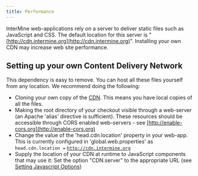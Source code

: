 ```yaml
---
title: Performance
---
```


InterMine web-applications rely on a server to deliver static files such as JavaScript and CSS. The default location for this server is "[http://cdn.intermine.org](http://cdn.intermine.org)". Installing your own CDN may increase web site performance.

## Setting up your own Content Delivery Network

This dependency is easy to remove. You can host all these files yourself from any location. We recommend doing the following:

* Cloning your own copy of the [CDN](http://github.com/intermine/CDN). This means you have local copies of all the files.
* Making the root directory of your checkout visible through a web-server \(an Apache 'alias' directive is sufficient\). These resources should be accessible through CORS enabled web-servers - see [http://enable-cors.org](http://enable-cors.org)
* Change the value of the 'head.cdn.location' property in your web-app. This is currently configured in 'global.web.properties' as `head.cdn.location =` [`http://cdn.intermine.org`](http://cdn.intermine.org)
* Supply the location of your CDN at runtime to JavaScript components that may use it: Set the option "CDN.server" to the appropriate URL \(see [Setting Javascript Options](../properties/javascript-options.md)\)
